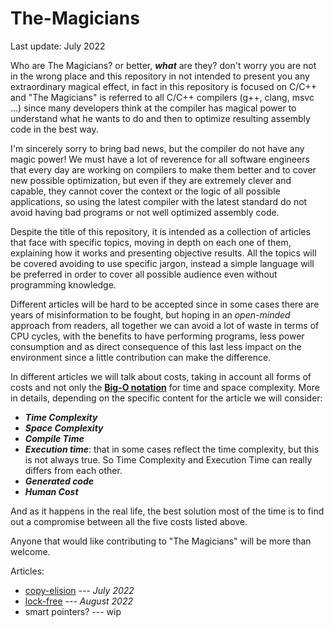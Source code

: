 # The-Magicians

Last update: July 2022

Who are The Magicians? or better, ***what*** are they? don't worry you are not in the wrong place and this repository in not intended to present you any extraordinary magical effect, in fact in this repository is focused on C/C++ and "The Magicians" is referred to all C/C++ compilers (g++, clang, msvc ...) since many developers think at the compiler has magical power to understand what he wants to do and then to optimize resulting assembly code in the best way. 

I'm sincerely sorry to bring bad news, but the compiler do not have any magic power! We must have a lot of reverence for all software engineers that every day are working on compilers to make them better and to cover new possible optimization, but even if they are extremely clever and capable, they cannot cover the context or the logic of all possible applications, so using the latest compiler with the latest standard do not avoid having bad programs or not well optimized assembly code.

Despite the title of this repository, it is intended as a collection of articles that face with specific topics, moving in depth on each one of them, explaining how it works and presenting objective results. All the topics will be covered avoiding to use specific jargon, instead a simple language will be preferred in order to cover all possible audience even without programming knowledge.

Different articles will be hard to be accepted since in some cases there are years of misinformation to be fought, but hoping in an *open-minded* approach from readers, all together we can avoid a lot of waste in terms of CPU cycles, with the benefits to have performing programs, less power consumption and as direct consequence of this last less impact on the environment since a little contribution can make the difference. 

In different articles we will talk about costs, taking in account all forms of costs and not only the [**Big-O notation**](https://en.wikipedia.org/wiki/Big_O_notation) for time and space complexity. More in details, depending on the specific content for the article we will consider:
- ***Time Complexity*** 
- ***Space Complexity***
- ***Compile Time***
- ***Execution time***: that in some cases reflect the time complexity, but this is not always true. So Time Complexity and Execution Time can really differs from each other.
- ***Generated code***
- ***Human Cost***

And as it happens in the real life, the best solution most of the time is to find out a compromise between all the five costs listed above.


Anyone that would like contributing to "The Magicians" will be more than welcome. 


Articles:

- [copy-elision](copy-elision/README.md)  --- *July 2022*
- [lock-free](lock-free/arena_allocator/README.md) --- *August 2022*
- smart pointers? --- wip


[comment]: <> (@todo compete complexoty section)